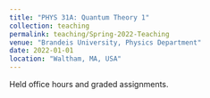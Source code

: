 ```yaml
---
title: "PHYS 31A: Quantum Theory 1"
collection: teaching
permalink: teaching/Spring-2022-Teaching
venue: "Brandeis University, Physics Department"
date: 2022-01-01
location: "Waltham, MA, USA"
---
```


Held office hours and graded assignments. 

